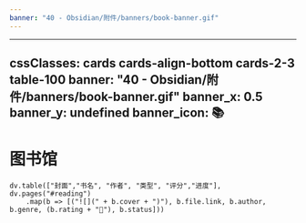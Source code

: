 ```yaml
---
banner: "40 - Obsidian/附件/banners/book-banner.gif"
---
```

---
cssClasses: cards cards-align-bottom cards-2-3 table-100
banner: "40 - Obsidian/附件/banners/book-banner.gif"
banner_x: 0.5
banner_y: undefined
banner_icon: 📚
---

# 图书馆

```dataviewjs
dv.table(["封面","书名", "作者", "类型", "评分","进度"], dv.pages("#reading")
    .map(b => [("![](" + b.cover + ")"), b.file.link, b.author, b.genre, (b.rating + "🌟"), b.status]))
```
